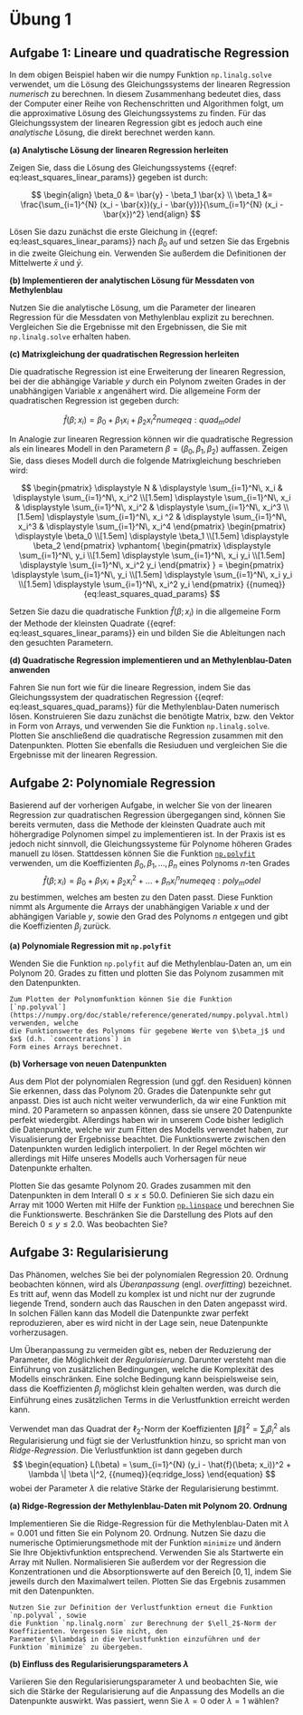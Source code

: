 # Übung 1


## Aufgabe 1: Lineare und quadratische Regression

<!--- ANCHOR: aufgabe_1 --->

In dem obigen Beispiel haben wir die numpy Funktion `np.linalg.solve` verwendet, um die Lösung des 
Gleichungssystems der linearen Regression *numerisch* zu berechnen. In diesem Zusammenhang bedeutet 
dies, dass der Computer einer Reihe von Rechenschritten und Algorithmen folgt, um die approximative 
Lösung des Gleichungssystems zu finden. Für das Gleichungssystem der linearen Regression gibt es jedoch 
auch eine *analytische* Lösung, die direkt berechnet werden kann.

**(a) Analytische Lösung der linearen Regression herleiten**

Zeigen Sie, dass die Lösung des Gleichungssystems {{eqref: eq:least_squares_linear_params}} 
gegeben ist durch:

$$
    \begin{align}
        \beta_0 &= \bar{y} - \beta_1 \bar{x} \\
        \beta_1 &= \frac{\sum_{i=1}^{N} (x_i - \bar{x})(y_i - \bar{y})}{\sum_{i=1}^{N} (x_i - \bar{x})^2}
    \end{align}
$$

Lösen Sie dazu zunächst die erste Gleichung in {{eqref: eq:least_squares_linear_params}} nach $\beta_0$ 
auf und setzen Sie das Ergebnis in die zweite Gleichung ein. Verwenden Sie außerdem die Definitionen der 
Mittelwerte $\bar{x}$ und $\bar{y}$.

**(b) Implementieren der analytischen Lösung für Messdaten von Methylenblau**

Nutzen Sie die analytische Lösung, um die Parameter der linearen Regression für die Messdaten von Methylenblau 
explizit zu berechnen. Vergleichen Sie die Ergebnisse mit den Ergebnissen, die Sie mit `np.linalg.solve` 
erhalten haben.

<!-- 
Lösung:
```python
{{#include ../codes/01-regression/exercise_01.py:exercise_01_b}}
```
-->

**(c) Matrixgleichung der quadratischen Regression herleiten**

Die quadratische Regression ist eine Erweiterung der linearen Regression, bei der die abhängige Variable $y$ 
durch ein Polynom zweiten Grades in der unabhängigen Variable $x$ angenähert wird. Die allgemeine Form der 
quadratischen Regression ist gegeben durch:

$$
  \hat{f}(\beta; x_i) = \beta_0 + \beta_1 x_i + \beta_2 x_i^2
  {{numeq}}{eq:quad_model}
$$

In Analogie zur linearen Regression können wir die quadratische Regression als ein lineares Modell in 
den Parametern $\beta = (\beta_0, \beta_1, \beta_2)$ auffassen. Zeigen Sie, dass dieses Modell durch 
die folgende Matrixgleichung beschrieben wird:

$$
    \begin{pmatrix}
        \displaystyle N & \displaystyle \sum_{i=1}^N\, x_i & \displaystyle \sum_{i=1}^N\, x_i^2 \\[1.5em]
        \displaystyle \sum_{i=1}^N\, x_i & \displaystyle \sum_{i=1}^N\, x_i^2 & \displaystyle \sum_{i=1}^N\, x_i^3 \\[1.5em]
        \displaystyle \sum_{i=1}^N\, x_i ^2 & \displaystyle \sum_{i=1}^N\, x_i^3 & \displaystyle \sum_{i=1}^N\, x_i^4
    \end{pmatrix}
    \begin{pmatrix}
        \displaystyle \beta_0 \\[1.5em]
        \displaystyle \beta_1 \\[1.5em]
        \displaystyle \beta_2
    \end{pmatrix}
    \vphantom{
    \begin{pmatrix}
        \displaystyle \sum_{i=1}^N\, y_i \\[1.5em]
        \displaystyle \sum_{i=1}^N\, x_i y_i \\[1.5em]
        \displaystyle \sum_{i=1}^N\, x_i^2 y_i
    \end{pmatrix}
    }
    =
    \begin{pmatrix}
        \displaystyle \sum_{i=1}^N\, y_i \\[1.5em]
        \displaystyle \sum_{i=1}^N\, x_i y_i \\[1.5em]
        \displaystyle \sum_{i=1}^N\, x_i^2 y_i
    \end{pmatrix}
    {{numeq}}{eq:least_squares_quad_params}
$$

Setzen Sie dazu die quadratische Funktion $\hat{f}(\beta; x_i)$ in die allgemeine Form der Methode 
der kleinsten Quadrate {{eqref: eq:least_squares_linear_params}} ein und bilden Sie die Ableitungen 
nach den gesuchten Parametern.

**(d) Quadratische Regression implementieren und an Methylenblau-Daten 
anwenden**

Fahren Sie nun fort wie für die lineare Regression, indem Sie das Gleichungssystem der quadratischen 
Regression {{eqref: eq:least_squares_quad_params}} für die Methylenblau-Daten numerisch lösen. 
Konstruieren Sie dazu zunächst die benötigte Matrix, bzw. den Vektor in Form von Arrays, und verwenden 
Sie die Funktion `np.linalg.solve`. Plotten Sie anschließend die quadratische Regression zusammen 
mit den Datenpunkten. Plotten Sie ebenfalls die Resiuduen und vergleichen Sie die Ergebnisse mit der 
linearen Regression.

<!-- 
Lösung:
```python
{{#include ../codes/01-regression/exercise_01.py:exercise_01_d}}
```
-->

<!--- ANCHOR_END: aufgabe_1 --->

## Aufgabe 2: Polynomiale Regression

<!--- ANCHOR: aufgabe_2 --->

Basierend auf der vorherigen Aufgabe, in welcher Sie von der linearen
Regression zur quadratischen Regression übergegangen sind, können Sie
bereits vermuten, dass die Methode der kleinsten Quadrate auch mit
höhergradige Polynomen simpel zu implementieren ist. In der Praxis ist es jedoch
nicht sinnvoll, die Gleichungssysteme für Polynome höheren Grades
manuell zu lösen. Stattdessen können Sie die Funktion 
[`np.polyfit`](https://numpy.org/doc/stable/reference/generated/numpy.polyfit.html)
verwenden, um die Koeffizienten ${\beta_0, \beta_1, \ldots, \beta_n}$ eines Polynoms $n$-ten Grades
$$
\begin{equation}
    \hat{f}(\beta; x_i) = \beta_0 + \beta_1 x_i + \beta_2 x_i^2 + \ldots + \beta_n x_i^n
    {{numeq}}{eq:poly_model}
\end{equation}
$$
zu bestimmen, welches am besten zu den Daten passt. Diese Funktion
nimmt als Argumente die Arrays der unabhängigen Variable $x$ und 
der abhängigen Variable $y$, sowie den Grad des Polynoms $n$ entgegen und
gibt die Koeffizienten $\beta_j$ zurück.

**(a) Polynomiale Regression mit `np.polyfit`**

Wenden Sie die Funktion `np.polyfit` auf die Methylenblau-Daten an, um
ein Polynom 20. Grades zu fitten und plotten Sie das Polynom zusammen mit den Datenpunkten.

```admonish tip title="Tipp"
Zum Plotten der Polynomfunktion können Sie die Funktion 
[`np.polyval`](https://numpy.org/doc/stable/reference/generated/numpy.polyval.html) verwenden, welche
die Funktionswerte des Polynoms für gegebene Werte von $\beta_j$ und $x$ (d.h. `concentrations`) in 
Form eines Arrays berechnet.
```

<!-- 
Lösung:
```python
{{#include ../codes/01-regression/exercise_01.py:exercise_02_a}}
```
-->

**(b) Vorhersage von neuen Datenpunkten**

Aus dem Plot der polynomialen Regression (und ggf. den Residuen) können Sie erkennen, 
dass das Polynom 20. Grades die Datenpunkte sehr gut anpasst. Dies ist auch nicht weiter
verwunderlich, da wir eine Funktion mit mind. 20 Parametern so anpassen können, dass sie 
unsere 20 Datenpunkte perfekt wiedergibt. Allerdings haben wir in unserem
Code bisher lediglich die Datenpunkte, welche wir zum Fitten des Modells verwendet haben, zur 
Visualisierung der Ergebnisse beachtet. Die Funktionswerte zwischen den Datenpunkten wurden 
lediglich interpoliert. In der Regel möchten wir allerdings mit Hilfe unseres Modells auch 
Vorhersagen für neue Datenpunkte erhalten. 

Plotten Sie das gesamte Polynom 20. Grades zusammen mit den Datenpunkten in dem Interall
$0 \leq x \leq 50.0$. Definieren Sie sich dazu ein Array mit 1000 Werten mit Hilfe 
der Funktion [`np.linspace`](https://numpy.org/doc/stable/reference/generated/numpy.linspace.html) 
und berechnen Sie die Funktionswerte. Beschränken Sie die Darstellung des Plots auf den Bereich $0 \leq y \leq 2.0$.
Was beobachten Sie?

<!-- 
Lösung:
```python
{{#include ../codes/01-regression/exercise_01.py:exercise_02_b}}
```
-->

<!--- ANCHOR_END: aufgabe_2 --->

## Aufgabe 3: Regularisierung

<!--- ANCHOR: aufgabe_3 --->

Das Phänomen, welches Sie bei der polynomialen Regression 20. Ordnung beobachten können,
wird als *Überanpassung* (engl. *overfitting*) bezeichnet. Es tritt auf, wenn das Modell zu komplex ist
und nicht nur der zugrunde liegende Trend, sondern auch das Rauschen in den Daten
angepasst wird. In solchen Fällen kann das Modell die Datenpunkte zwar perfekt reproduzieren, 
aber es wird nicht in der Lage sein, neue Datenpunkte vorherzusagen.

Um Überanpassung zu vermeiden gibt es, neben der Reduzierung der Parameter, die Möglichkeit der 
*Regularisierung*. Darunter versteht man die Einführung von zusätzlichen Bedingungen, welche die 
Komplexität des Modells einschränken. Eine solche Bedingung kann beispielsweise sein, dass die
Koeffizienten $\beta_j$ möglichst klein gehalten werden, was durch die Einführung eines
zusätzlichen Terms in die Verlustfunktion erreicht werden kann. 

Verwendet man das Quadrat der $\ell_2$-Norm der Koeffizienten $\| \beta \|^2 = \sum_i \beta_i^2$ 
als Regularisierung und fügt sie der Verlustfunktion hinzu, so spricht man von *Ridge-Regression*. 
Die Verlustfunktion ist dann gegeben durch
$$
\begin{equation}
    L(\beta) = \sum_{i=1}^{N} (y_i - \hat{f}(\beta; x_i))^2 + \lambda \| \beta \|^2,
    {{numeq}}{eq:ridge_loss}
\end{equation}
$$
wobei der Parameter $\lambda$ die relative Stärke der Regularisierung bestimmt.

**(a) Ridge-Regression der Methylenblau-Daten mit Polynom 20. Ordnung**

Implementieren Sie die Ridge-Regression für die Methylenblau-Daten mit $\lambda = 0.001$
und fitten Sie ein Polynom 20. Ordnung. Nutzen Sie dazu die numerische Optimierungsmethode
mit der Funktion `minimize` und ändern Sie Ihre Objektivfunktion entsprechend. Verwenden Sie
als Startwerte ein Array mit Nullen. Normalisieren Sie außerdem vor der Regression die 
Konzentrationen und die Absorptionswerte auf den Bereich $[0, 1]$, indem Sie jeweils durch den Maximalwert 
teilen. Plotten Sie das Ergebnis zusammen mit den Datenpunkten.

```admonish tip title="Tipp"
Nutzen Sie zur Definition der Verlustfunktion erneut die Funktion `np.polyval`, sowie
die Funktion `np.linalg.norm` zur Berechnung der $\ell_2$-Norm der Koeffizienten. Vergessen Sie nicht, den
Parameter $\lambda$ in die Verlustfunktion einzuführen und der Funktion `minimize` zu übergeben.
```

<!--
Lösung:
```python
{{#include ../codes/01-regression/exercise_01.py:exercise_03_a}}
```
-->

**(b) Einfluss des Regularisierungsparameters $\lambda$**

Variieren Sie den Regularisierungsparameter $\lambda$ und beobachten Sie, wie sich die Stärke der
Regularisierung auf die Anpassung des Modells an die Datenpunkte auswirkt. Was passiert, wenn Sie $\lambda = 0$ oder 
$\lambda = 1$ wählen?

<!--- ANCHOR_END: aufgabe_3 --->

